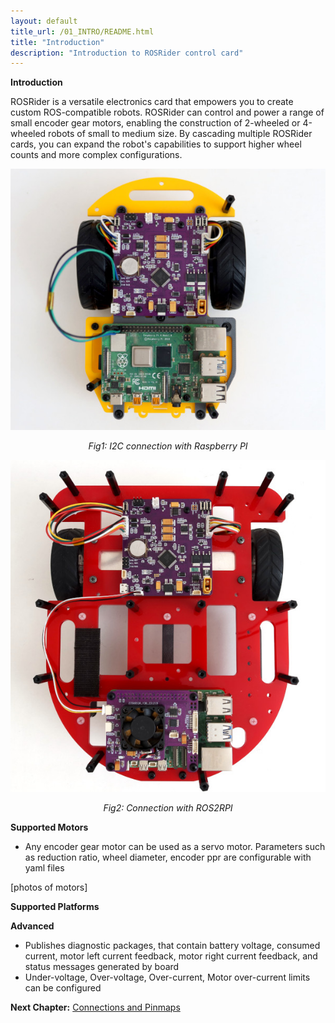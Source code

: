 ```yaml
---
layout: default
title_url: /01_INTRO/README.html
title: "Introduction"
description: "Introduction to ROSRider control card"
---
```


**Introduction**

ROSRider is a versatile electronics card that empowers you to create custom ROS-compatible robots. ROSRider can control and power a range of small encoder gear motors, enabling the construction of 2-wheeled or 4-wheeled robots of small to medium size. By cascading multiple ROSRider cards, you can expand the robot's capabilities to support higher wheel counts and more complex configurations.

<p align="center">
<img src="../images/sorcerer_rosrider_intro.jpg" alt="ROSRider application project">
</p>
<p align="center">
<em>Fig1: I2C connection with Raspberry PI</em>
</p>

<p align="center">
<img src="../images/caretta_with_ros2rpi_intro.jpg" alt="Caretta with ROS2RPI">

</p>
<p align="center">
<em>Fig2: Connection with ROS2RPI</em>
</p>




**Supported Motors**

- Any encoder gear motor can be used as a servo motor. Parameters such as reduction ratio, wheel diameter, encoder ppr are configurable with yaml files


[photos of motors]

**Supported Platforms**


**Advanced**

- Publishes diagnostic packages, that contain battery voltage, consumed current, motor left current feedback, motor right current feedback, and status messages generated by board
- Under-voltage, Over-voltage, Over-current, Motor over-current limits can be configured

__Next Chapter:__ [Connections and Pinmaps](../02_PINMAP/README.md)